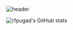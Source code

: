 ![header](https://capsule-render.vercel.app/api?type=soft&color=auto&height=150&section=header&text=Kyung%20Hoon&fontSize=90)

![rfpugad's GitHub stats](https://github-readme-stats.vercel.app/api?username=rfpugad&show_icons=true&theme=radical) 


